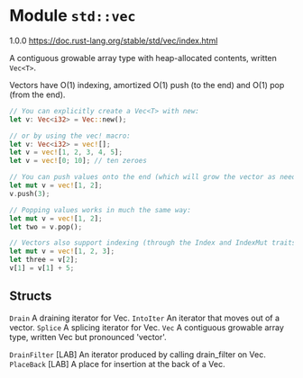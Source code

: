 # Module `std::vec`
1.0.0
https://doc.rust-lang.org/stable/std/vec/index.html

A contiguous growable array type with heap-allocated contents, written `Vec<T>`.

Vectors have O(1) indexing, 
amortized O(1) push (to the end) 
and O(1) pop (from the end).

```rust
// You can explicitly create a Vec<T> with new:
let v: Vec<i32> = Vec::new();

// or by using the vec! macro:
let v: Vec<i32> = vec![];
let v = vec![1, 2, 3, 4, 5];
let v = vec![0; 10]; // ten zeroes

// You can push values onto the end (which will grow the vector as needed):
let mut v = vec![1, 2];
v.push(3);

// Popping values works in much the same way:
let mut v = vec![1, 2];
let two = v.pop();

// Vectors also support indexing (through the Index and IndexMut traits):
let mut v = vec![1, 2, 3];
let three = v[2];
v[1] = v[1] + 5;
```

## Structs

`Drain` A draining iterator for Vec<T>.
`IntoIter` An iterator that moves out of a vector.
`Splice` A splicing iterator for Vec.
`Vec` A contiguous growable array type, written Vec<T> but pronounced 'vector'.

`DrainFilter` [LAB] An iterator produced by calling drain_filter on Vec.
`PlaceBack` [LAB] A place for insertion at the back of a Vec.
